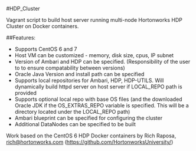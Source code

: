 #HDP_Cluster

Vagrant script to build host server running multi-node Hortonworks HDP Cluster on
Docker containers.

##Features:
- Supports CentOS 6 and 7
- Host VM can be customized - memory, disk size, cpus, IP subnet
- Version of Ambari and HDP can be specified. (Responsibility of the user to to ensure compatability between versions)
- Oracle Java Version and install path can be specified
- Supports local repositories for Ambari, HDP, HDP-UTILS. Will dynamically build httpd server on host server if LOCAL_REPO path is provided
- Supports optional local repo with base OS files (and the downloaded Oracle JDK if the OS_EXTRAS_REPO variable is specified. This will be a directory located under the LOCAL_REPO path)
- Ambari blueprint can be specified for configuring the cluster
- Additional DataNodes can be specified to be built

Work based on the CentOS 6 HDP Docker containers by Rich Raposa, rich@hortonworks.com (https://github.com/HortonworksUniversity/)
